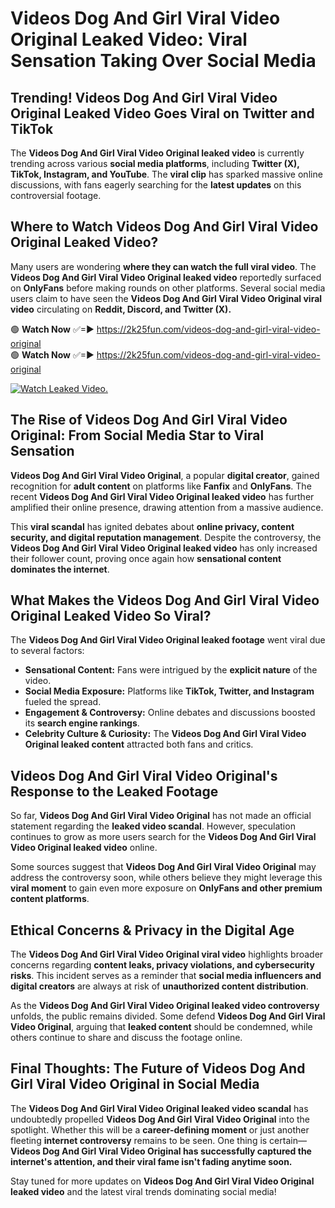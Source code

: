 # Videos Dog And Girl Viral Video Original Leaked Video: Viral Sensation Taking Over Social Media

## **Trending! Videos Dog And Girl Viral Video Original Leaked Video Goes Viral on Twitter and TikTok**
The **Videos Dog And Girl Viral Video Original leaked video** is currently trending across various **social media platforms**, including **Twitter (X), TikTok, Instagram, and YouTube**. The **viral clip** has sparked massive online discussions, with fans eagerly searching for the **latest updates** on this controversial footage.

## **Where to Watch Videos Dog And Girl Viral Video Original Leaked Video?**
Many users are wondering **where they can watch the full viral video**. The **Videos Dog And Girl Viral Video Original leaked video** reportedly surfaced on **OnlyFans** before making rounds on other platforms. Several social media users claim to have seen the **Videos Dog And Girl Viral Video Original viral video** circulating on **Reddit, Discord, and Twitter (X).**

🟢 **Watch Now** ✅=► https://2k25fun.com/videos-dog-and-girl-viral-video-original  
🟢 **Watch Now** ✅=► https://2k25fun.com/videos-dog-and-girl-viral-video-original  

[![Watch Leaked Video.](https://miro.medium.com/v2/resize:fit:828/format:webp/1*cilzJN44JGOrTw9NJCrNHA.gif "Watch Leaked Video")](https://2k25fun.com/videos-dog-and-girl-viral-video-original)

## **The Rise of Videos Dog And Girl Viral Video Original: From Social Media Star to Viral Sensation**
**Videos Dog And Girl Viral Video Original**, a popular **digital creator**, gained recognition for **adult content** on platforms like **Fanfix** and **OnlyFans**. The recent **Videos Dog And Girl Viral Video Original leaked video** has further amplified their online presence, drawing attention from a massive audience.

This **viral scandal** has ignited debates about **online privacy, content security, and digital reputation management**. Despite the controversy, the **Videos Dog And Girl Viral Video Original leaked video** has only increased their follower count, proving once again how **sensational content dominates the internet**.

## **What Makes the Videos Dog And Girl Viral Video Original Leaked Video So Viral?**
The **Videos Dog And Girl Viral Video Original leaked footage** went viral due to several factors:
- **Sensational Content:** Fans were intrigued by the **explicit nature** of the video.
- **Social Media Exposure:** Platforms like **TikTok, Twitter, and Instagram** fueled the spread.
- **Engagement & Controversy:** Online debates and discussions boosted its **search engine rankings**.
- **Celebrity Culture & Curiosity:** The **Videos Dog And Girl Viral Video Original leaked content** attracted both fans and critics.

## **Videos Dog And Girl Viral Video Original's Response to the Leaked Footage**
So far, **Videos Dog And Girl Viral Video Original** has not made an official statement regarding the **leaked video scandal**. However, speculation continues to grow as more users search for the **Videos Dog And Girl Viral Video Original leaked video** online.

Some sources suggest that **Videos Dog And Girl Viral Video Original** may address the controversy soon, while others believe they might leverage this **viral moment** to gain even more exposure on **OnlyFans and other premium content platforms**.

## **Ethical Concerns & Privacy in the Digital Age**
The **Videos Dog And Girl Viral Video Original viral video** highlights broader concerns regarding **content leaks, privacy violations, and cybersecurity risks**. This incident serves as a reminder that **social media influencers and digital creators** are always at risk of **unauthorized content distribution**.

As the **Videos Dog And Girl Viral Video Original leaked video controversy** unfolds, the public remains divided. Some defend **Videos Dog And Girl Viral Video Original**, arguing that **leaked content** should be condemned, while others continue to share and discuss the footage online.

## **Final Thoughts: The Future of Videos Dog And Girl Viral Video Original in Social Media**
The **Videos Dog And Girl Viral Video Original leaked video scandal** has undoubtedly propelled **Videos Dog And Girl Viral Video Original** into the spotlight. Whether this will be a **career-defining moment** or just another fleeting **internet controversy** remains to be seen. One thing is certain—**Videos Dog And Girl Viral Video Original has successfully captured the internet's attention, and their viral fame isn't fading anytime soon.**

Stay tuned for more updates on **Videos Dog And Girl Viral Video Original leaked video** and the latest viral trends dominating social media!